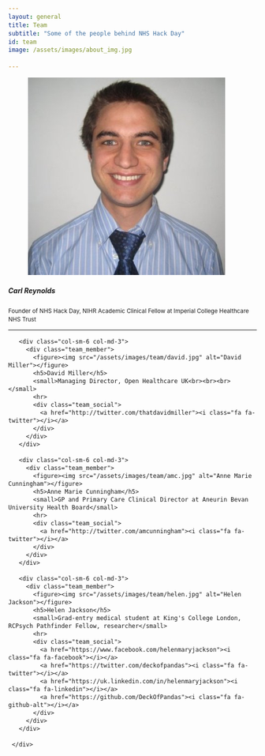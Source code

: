 ```yaml
---
layout: general
title: Team
subtitle: "Some of the people behind NHS Hack Day"
id: team
image: /assets/images/about_img.jpg

---
```


<section class="team_members">
<div class="container">
  
  <div class="row">
      <div class="col-sm-6 col-md-3">
        <div class="team_member">
           <figure><img src="/assets/images/team/carl.jpg" alt="Carl Reynolds"></figure>
           <h5>Carl Reynolds</h5>
           <small>Founder of NHS Hack Day, NIHR Academic Clinical Fellow at Imperial College Healthcare NHS Trust</small>
           <hr>
           <div class="team_social">
             <a href="http://twitter.com/drcjar"><i class="fa fa-twitter"></i></a>
           </div>
         </div>
       </div>

       <div class="col-sm-6 col-md-3">
         <div class="team_member">
           <figure><img src="/assets/images/team/david.jpg" alt="David Miller"></figure>
           <h5>David Miller</h5>
           <small>Managing Director, Open Healthcare UK<br><br><br></small>
           <hr>
           <div class="team_social">
             <a href="http://twitter.com/thatdavidmiller"><i class="fa fa-twitter"></i></a>
           </div>
         </div>
       </div>

       <div class="col-sm-6 col-md-3">
         <div class="team_member">
           <figure><img src="/assets/images/team/amc.jpg" alt="Anne Marie Cunningham"></figure>
           <h5>Anne Marie Cunningham</h5>
           <small>GP and Primary Care Clinical Director at Aneurin Bevan University Health Board</small>
           <hr>
           <div class="team_social">
             <a href="http://twitter.com/amcunningham"><i class="fa fa-twitter"></i></a>
           </div>
         </div>
       </div>

       <div class="col-sm-6 col-md-3">
         <div class="team_member">
           <figure><img src="/assets/images/team/helen.jpg" alt="Helen Jackson"></figure>
           <h5>Helen Jackson</h5>
           <small>Grad-entry medical student at King's College London, RCPsych Pathfinder Fellow, researcher</small>
           <hr>
           <div class="team_social">
             <a href="https://www.facebook.com/helenmaryjackson"><i class="fa fa-facebook"></i></a>
             <a href="https://twitter.com/deckofpandas"><i class="fa fa-twitter"></i></a>
             <a href="https://uk.linkedin.com/in/helenmaryjackson"><i class="fa fa-linkedin"></i></a>
             <a href="https://github.com/DeckOfPandas"><i class="fa fa-github-alt"></i></a>
           </div>
         </div>
       </div>

     </div>

</div>
</section>
